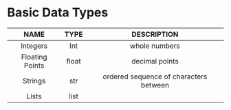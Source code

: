 


# Basic Data Types

| NAME | TYPE |DESCRIPTION|
|:--:|:------:|:--:|
| Integers | Int | whole numbers|
|Floating Points| float| decimal points|
|Strings| str| ordered sequence of characters between |
|Lists|list|

<!--stackedit_data:
eyJoaXN0b3J5IjpbLTExODE2OTkzMzAsMjA0MDI5NzYyMl19
-->